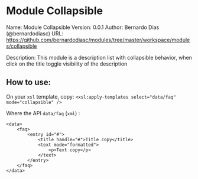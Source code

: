 # Module Collapsible

Name: Module Collapsible
Version: 0.0.1
Author: Bernardo Dias (@bernardodiasc)
URL: https://github.com/bernardodiasc/modules/tree/master/workspace/modules/collapsible

Description: This module is a description list with collapsible behavior, when click on the title toggle visibility of the description

## How to use: 

On your `xsl` template, copy: `<xsl:apply-templates select="data/faq" mode="collapsible" />`

Where the API `data/faq` (`xml`) :

```
<data>
    <faq>
        <entry id="#">
            <title handle="#">Title copy</title>
            <text mode="formatted">
                <p>Text copy</p>
            </text>
        </entry>
    </faq>
</data>
```
